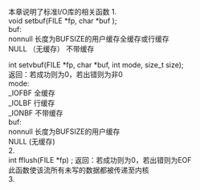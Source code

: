 本章说明了标准I/O库的相关函数
1.  
void setbuf(FILE *fp, char *buf );  
buf:  
nonnull 长度为BUFSIZE的用户缓存全缓存或行缓存  
NULL （无缓存） 不带缓存  

int setvbuf(FILE *fp, char *buf, int mode, size_t size);  
返回：若成功则为0，若出错则为非0  
mode:  
_IOFBF 全缓存  
_IOLBF 行缓存  
_IONBF 不带缓存  
buf:  
nonnull 长度为BUFSIZE的用户缓存  
NULL (无缓存)  
2.  
int fflush(FILE *fp) ;
返回：若成功则为0，若出错则为EOF  
此函数使该流所有未写的数据都被传递至内核  
3.  

